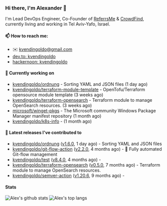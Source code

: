 ### Hi there, I'm Alexander 👋

I'm Lead DevOps Engineer, Co-Founder of [ReferrsMe](https://referrs.me/) & [CrowdFind](https://crowdfind.ai/), currently living and working in Tel Aviv-Yafo, Israel.

#### 📫 How to reach me:

- ✉️ kvendingoldo@gmail.com
- [dev.to: kvendingoldo](https://dev.to/kvendingoldo)
- [hackernoon: kvendingoldo](https://hackernoon.com/u/kvendingoldo)

#### 👷 Currently working on


- [kvendingoldo/ordnung](https://github.com/kvendingoldo/ordnung) - Sorting YAML and JSON files (1 day ago)
- [kvendingoldo/terraform-module-template](https://github.com/kvendingoldo/terraform-module-template) - OpenTofu/Terraform opensource module template (3 weeks ago)
- [kvendingoldo/terraform-opensearch](https://github.com/kvendingoldo/terraform-opensearch) - Terraform module to manage OpenSearch resources. (3 weeks ago)
- [microsoft/winget-pkgs](https://github.com/microsoft/winget-pkgs) - The Microsoft community Windows Package Manager manifest repository (1 month ago)
- [kvendingoldo/k8s-info](https://github.com/kvendingoldo/k8s-info) -  (1 month ago)

#### 🔭 Latest releases I've contributed to

- [kvendingoldo/ordnung](https://github.com/kvendingoldo/ordnung) ([v1.6.0](https://github.com/kvendingoldo/ordnung/releases/tag/v1.6.0), 1 day ago) - Sorting YAML and JSON files
- [kvendingoldo/git-flow-action](https://github.com/kvendingoldo/git-flow-action) ([v2.2.0](https://github.com/kvendingoldo/git-flow-action/releases/tag/v2.2.0), 4 months ago) - 🚀 Fully automated Git-flow management
- [kvendingoldo/test](https://github.com/kvendingoldo/test) ([v8.4.0](https://github.com/kvendingoldo/test/releases/tag/v8.4.0), 4 months ago) - 
- [kvendingoldo/terraform-opensearch](https://github.com/kvendingoldo/terraform-opensearch) ([v0.5.0](https://github.com/kvendingoldo/terraform-opensearch/releases/tag/v0.5.0), 7 months ago) - Terraform module to manage OpenSearch resources.
- [kvendingoldo/semver-action](https://github.com/kvendingoldo/semver-action) ([v1.20.6](https://github.com/kvendingoldo/semver-action/releases/tag/v1.20.6), 9 months ago) - 

#### Stats

![Alex's github stats](https://github-readme-stats.vercel.app/api?username=kvendingoldo&show_icons=true&theme=default&disable_animations=true&count_private=true&hide_rank=true&include_all_commits=true&custom_title=GitHub%20Stats&line_height=20)
![Alex's top langs](https://github-readme-stats.vercel.app/api/top-langs/?username=kvendingoldo&hide=tex,html,hcl,css,jupyter%20notebook&layout=compact)
